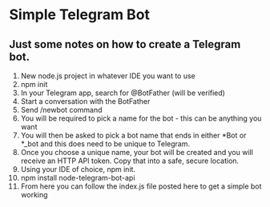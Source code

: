 # Simple Telegram Bot

## Just some notes on how to create a Telegram bot.

1) New node.js project in whatever IDE you want to use
2) npm init
3) In your Telegram app, search for @BotFather (will be verified)
4) Start a conversation with the BotFather
5) Send /newbot command
6) You will be required to pick a name for the bot - this can be anything you want
7) You will then be asked to pick a bot name that ends in either *Bot or *_bot and this does need to be unique to Telegram.
8) Once you choose a unique name, your bot will be created and you will receive an HTTP API token. Copy that into a safe, secure location.
9) Using your IDE of choice, npm init.
10) npm install node-telegram-bot-api
11) From here you can follow the index.js file posted here to get a simple bot working
